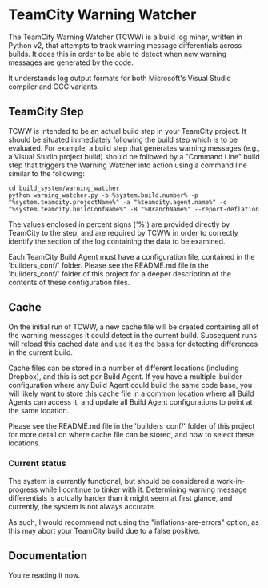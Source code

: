 # TeamCity Warning Watcher
The TeamCity Warning Watcher (TCWW) is a build log miner, written in Python v2,
that attempts to track warning message differentials across builds.  It does
this in order to be able to detect when new warning messages are generated by
the code.

It understands log output formats for both Microsoft's Visual Studio compiler
and GCC variants.

## TeamCity Step
TCWW is intended to be an actual build step in your TeamCity project.  It should
be situated immediately following the build step which is to be evaluated.  For
example, a build step that generates warning messages (e.g., a Visual Studio
project build) should be followed by a "Command Line" build step that triggers
the Warning Watcher into action using a command line similar to the following:

  ```
  cd build_system/warning_watcher
  python warning_watcher.py -b %system.build.number% -p "%system.teamcity.projectName%" -a "%teamcity.agent.name%" -c "%system.teamcity.buildConfName%" -B "%BranchName%" --report-deflation
  ```

The values enclosed in percent signs ('%') are provided directly by TeamCity
to the step, and are required by TCWW in order to correctly identify the
section of the log containing the data to be examined.

Each TeamCity Build Agent must have a configuration file, contained in the
'builders_conf/' folder.  Please see the README.md file in the 'builders_conf/'
folder of this project for a deeper description of the contents of these
configuration files.

## Cache
On the initial run of TCWW, a new cache file will be created containing all of
the warning messages it could detect in the current build.  Subsequent runs will
reload this cached data and use it as the basis for detecting differences in
the current build.

Cache files can be stored in a number of different locations (including Dropbox),
and this is set per Build Agent.  If you have a multiple-builder configuration
where any Build Agent could build the same code base, you will likely want to
store this cache file in a common location where all Build Agents can access
it, and update all Build Agent configurations to point at the same location.

Please see the README.md file in the 'builders_conf/' folder of this project for
more detail on where cache file can be stored, and how to select these locations.

### Current status
The system is currently functional, but should be considered a work-in-progress
while I continue to tinker with it.  Determining warning message differentials
is actually harder than it might seem at first glance, and currently, the system
is not always accurate.

As such, I would recommend not using the "inflations-are-errors" option, as this
may abort your TeamCity build due to a false positive.

## Documentation
You're reading it now.
